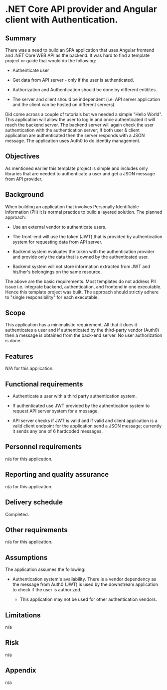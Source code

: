 .NET Core API provider and Angular client with Authentication.
==============================================================

Summary
-------

There was a need to build an SPA application that uses Angular frontend and .NET Core
WEB API as the backend. It was hard to find a template project or guide that
would do the following:

-   Authenticate user

-   Get data from API server - only if the user is authenticated.

-   Authorization and Authentication should be done by different entitites.

-   The server and client should be independent (i.e. API server application and the
    client can be hosted on different servers).

Did come across a couple of tutorials but we needed a  simple "Hello World". This
application will allow the user to log in and once authenticated it will reach
the backend server. The backend server will again check the user authentication
with the authentication server; If both user & client application are authenticated then 
the server responds with a JSON message. The application uses Auth0 to do identity management.

Objectives
----------

As mentioned earlier this template project is simple and includes only libraries
that are needed to authenticate a user and get a JSON message from API provider.

Background
----------

When building an application that involves Personally Identifiable Information
(PII) it is normal practice to build a layered solution. The planned
approach:

-   Use an external vendor to authenticate users.

-   The front-end will use the token (JWT) that is provided by authentication
    system for requesting data from API server.

-   Backend system evaluates the token with the authentication provider and
    provide only the data that is owned by the authenticated user.

-   Backend system will not store information extracted from JWT and his/her's
    belongings on the same resource.

The above are the basic requirements. Most templates do not address PII issue
i.e. integrate backend, authentication, and frontend in one executable. Hence
this template project was built. The approach should strictly adhere to "single
responsibility" for each executable.

Scope
-----

This application has a minimalistic requirement. All that it does it
authenticates a user and if authenticated by the third-party vendor (Auth0) then
a message is obtained from the back-end server. No user authorization is done.

Features
--------

N/A for this application.

Functional requirements
-----------------------

-   Authenticate a user with a third party authentication system.

-   If authenticated use JWT provided by the authentication system to request
    API server system for a message.

-   API server checks if JWT is valid and if valid and client application is a
    valid client endpoint for the application send a JSON message; currently it
    sends any one of 6 hardcoded messages.

Personnel requirements
----------------------

n/a for this application.

Reporting and quality assurance
-------------------------------

n/a for this application.

Delivery schedule
-----------------

Completed.

Other requirements
------------------

n/a for this application.

Assumptions
-----------

The application assumes the following:

-   Authentication system's availability. There is a vendor dependency as the
    message from Auth0 (JWT) is used by the downstream application to check if
    the user is authorized.

    -   This application may not be used for other authentication vendors.

Limitations
-----------

n/a

Risk
----

n/a

Appendix
--------

n/a
